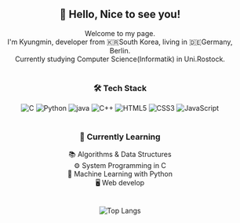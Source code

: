 <div align="center">

## 👋 Hello, Nice to see you!

Welcome to my page.<br>
I'm Kyungmin, developer from 🇰🇷South Korea, living in 🇩🇪Germany, Berlin.<br>
Currently studying Computer Science(Informatik) in Uni.Rostock.<br><br>


### 🛠️ Tech Stack
<img src="https://img.shields.io/badge/C-00599C?style=for-the-badge&logo=c&logoColor=white" alt="C">
<img src="https://img.shields.io/badge/Python-FFD43B?style=for-the-badge&logo=python&logoColor=blue" alt="Python">
<img src="https://img.shields.io/badge/Java-007396?style=for-the-badge&logo=java&logoColor=white" alt="java">
<img src="https://img.shields.io/badge/C++-00599C?style=for-the-badge&logo=c%2B%2B&logoColor=white" alt="C++">
<img src="https://img.shields.io/badge/HTML5-E34F26?style=for-the-badge&logo=html5&logoColor=white" alt="HTML5">
<img src="https://img.shields.io/badge/CSS3-1572B6?style=for-the-badge&logo=css3&logoColor=white" alt="CSS3">
<img src="https://img.shields.io/badge/JavaScript-F7DF1E?style=for-the-badge&logo=javascript&logoColor=black" alt="JavaScript">
<br><br>

### 🌱 Currently Learning
📚 Algorithms & Data Structures<br>
⚙️ System Programming in C <br>
🤖 Machine Learning with Python<br>
🖥️ Web develop
<br><br><br>
![Top Langs](https://github-readme-stats.vercel.app/api/top-langs/?username=mojo532&layout=compact)

<!---
mojo532/mojo532 is a ✨ special ✨ repository because its `README.md` (this file) appears on your GitHub profile.
You can click the Preview link to take a look at your changes.
--->

